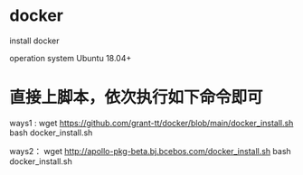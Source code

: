# docker
install  docker

operation system Ubuntu 18.04+

# 直接上脚本，依次执行如下命令即可
ways1 :
wget https://github.com/grant-tt/docker/blob/main/docker_install.sh
bash docker_install.sh


ways2：
wget http://apollo-pkg-beta.bj.bcebos.com/docker_install.sh
bash docker_install.sh
